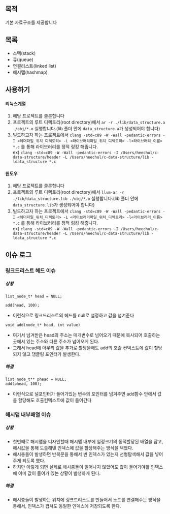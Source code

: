 ## 목적
기본 자료구조를 제공합니다

## 목록
- 스택(stack)
- 큐(queue)
- 연결리스트(linked list)
- 해시맵(hashmap)

## 사용하기
#### 리눅스계열
1. 해당 프로젝트를 클론합니다
2. 프로젝트의 루트 디렉토리(root directory)에서 `ar -r ./lib/data_structure.a ./obj/*.o` 실행합니다.(lib 폴더 안에 `data_structure.a`가 생성되어야 합니다)
3. 빌드하고자 하는 프로젝트에서 `clang -std=c89 -W -Wall -pedantic-errors -I <헤더파일_위치_디렉토리> -L <라이브러리파일_위치_디렉토리> -l<라이브러리_이름> *.c` 를 통해 라이브러리를 정적 링킹 해줍니다.  
ex) `clang -std=c89 -W -Wall -pedantic-errors -I /Users/heechul/c-data-structure/header -L /Users/heechul/c-data-structure/lib -ldata_structure *.c`

#### 윈도우
1. 해당 프로젝트를 클론합니다
2. 프로젝트의 루트 디렉토리(root directory)에서 `llvm-ar -r ./lib/data_structure.lib ./obj/*.o` 실행합니다.(lib 폴더 안에 `data_structure.lib`가 생성되어야 합니다)
3. 빌드하고자 하는 프로젝트에서 `clang -std=c89 -W -Wall -pedantic-errors -I <헤더파일_위치_디렉토리> -L <라이브러리파일_위치_디렉토리> -l<라이브러리_이름> *.c` 를 통해 라이브러리를 정적 링킹 해줍니다.  
ex) `clang -std=c89 -W -Wall -pedantic-errors -I /Users/heechul/c-data-structure/header -L /Users/heechul/c-data-structure/lib -ldata_structure *.c`

## 이슈 로그
### 링크드리스트 헤드 이슈
##### 상황
```
list_node_t* head = NULL;

add(head, 100);
```
- 이런식으로 링크드리스트의 헤드를 null로 설정하고 값을 넘겨준다 
```
void add(node_t* head, int value)
```
- 여기서 넘겨받은 head의 주소는 매개변수로 넘어오기 때문에 복사되어 호출하는 곳에서 있는 주소와 다른 주소가 넘어오게 된다.
- 그래서 head에 아무리 값을 추가로 할당을해도 add의 호출 컨텍스트에 값이 할당되지 않고 댕글링 포인터가 발생한다.

##### 해결
```
list node_t** phead = NULL;
add(phead, 100);
```
- 이런식으로 널포인터가 들어가있는 변수의 포인터를 넘겨주면 add함수 안에서 값을 할당해도 호출컨텍스트에 값이 들어간다

### 해시맵 내부배열 이슈
##### 상황
- 첫번째로 해시맵을 디자인할때 해시맵 내부에 일정크기의 동적할당된 배열을 잡고, 해시값을 통해 도출해낸 인덱스에 값을 할당해주는 방식을 택했다. 
- 해시충돌이 발생하면 반복문을 통해서 빈 인덱스가 있는지 선형탐색해서 값을 넣어주게 되도록 했다. 
- 하지만 이렇게 되면 실제로 해시충돌이 일어나지 않았어도 값이 들어가야할 인덱스에 이미 값이 들어가 있는 상황이 발생하게 된다.
##### 해결
- 해시충돌이 발생하는 위치에 링크드리스트를 만들어서 노드를 연결해주는 방식을 통해서, 인덱스가 겹쳐도 동일한 인덱스에 저장되도록 한다.
